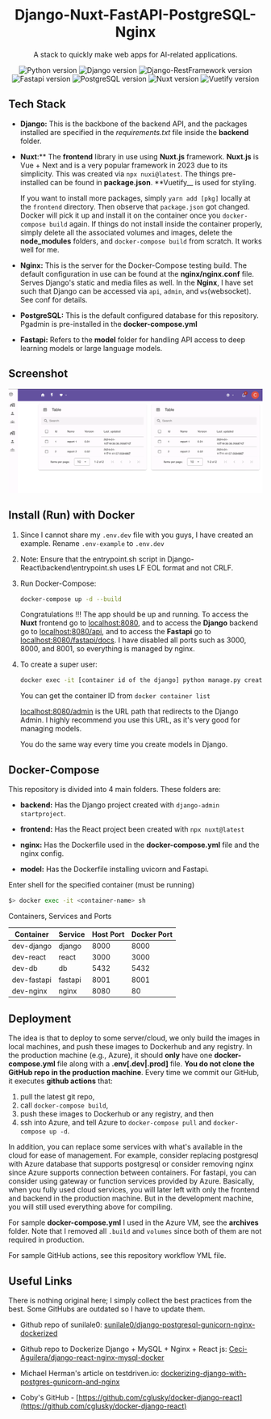 <div align="center">

# Django-Nuxt-FastAPI-PostgreSQL-Nginx

A stack to quickly make web apps for AI-related applications.

![Python version](https://img.shields.io/badge/Python-3.11.0-4c566a?logo=python&&longCache=true&logoColor=white&colorB=pink&style=flat-square&colorA=4c566a) ![Django version](https://img.shields.io/badge/Django-5.0.0-4c566a?logo=django&&longCache=truelogoColor=white&colorB=pink&style=flat-square&colorA=4c566a) ![Django-RestFramework version](https://img.shields.io/badge/Django_Rest_Framework-3.14.0-red.svg?longCache=true&style=flat-square&logo=django&logoColor=white&colorA=4c566a&colorB=pink) ![Fastapi version](https://img.shields.io/badge/Fastapi-0.108.0-red.svg?longCache=true&style=flat-square&logo=fastapi&logoColor=white&colorA=4c566a&colorB=pink) ![PostgreSQL version](https://img.shields.io/badge/PostgreSQL-12.8-red.svg?longCache=true&style=flat-square&logo=postgresql&logoColor=white&colorA=4c566a&colorB=pink) ![Nuxt version](https://img.shields.io/badge/Nuxt-3.9.0-red.svg?longCache=true&style=flat-square&logo=nuxt&logoColor=white&colorA=4c566a&colorB=pink) ![Vuetify version](https://img.shields.io/badge/Vuetify-3.4.9-red.svg?longCache=true&style=flat-square&logo=vuetiffffffy&logoColor=white&colorA=4c566a&colorB=pink)

</div>

## Tech Stack

- **Django:** This is the backbone of the backend API, and the packages installed are specified in the _requirements.txt_ file inside the **backend** folder.

- **Nuxt**:** The **frontend** library in use using **Nuxt.js** framework. **Nuxt.js** is Vue + Next and is a very popular framework in 2023 due to its simplicity. This was created via `npx nuxi@latest`. The things pre-installed can be found in **package.json**. **Vuetify\_\_ is used for styling.

  If you want to install more packages, simply `yarn add [pkg]` locally at the `frontend` directory. Then observe that `package.json` got changed. Docker will pick it up and install it on the container once you `docker-compose build` again. If things do not install inside the container properly, simply delete all the associated volumes and images, delete the **node_modules** folders, and `docker-compose build` from scratch. It works well for me.

- **Nginx:** This is the server for the Docker-Compose testing build. The default configuration in use can be found at the **nginx/nginx.conf** file. Serves Django's static and media files as well. In the **Nginx**, I have set such that Django can be accessed via `api`, `admin`, and `ws`(websocket). See conf for details.

- **PostgreSQL:** This is the default configured database for this repository. Pgadmin is pre-installed in the **docker-compose.yml**

- **Fastapi:** Refers to the **model** folder for handling API access to deep learning models or large language models.

## Screenshot

![Architecture Image](./.readme_assets/Arch.jpg)

## Install (Run) with Docker

1. Since I cannot share my `.env.dev` file with you guys, I have created an example. Rename `.env-example` to `.env.dev`

1. Note: Ensure that the entrypoint.sh script in Django-React\backend\entrypoint.sh uses LF EOL format and not CRLF.

1. Run Docker-Compose:

   ```bash
   docker-compose up -d --build
   ```

   Congratulations !!! The app should be up and running. To access the **Nuxt** frontend go to [localhost:8080](http://localhost:8080), and to access the **Django** backend go to [localhost:8080/api](http://localhost:8080/api), and to access the **Fastapi** go to [localhost:8080/fastapi/docs](http://localhost:8080/fastapi/docs/). I have disabled all ports such as 3000, 8000, and 8001, so everything is managed by nginx.

1. To create a super user:

   ```bash
   docker exec -it [container id of the django] python manage.py createsuperuser
   ```

   You can get the container ID from `docker container list`

   [localhost:8080/admin](http://localhost:8080/admin) is the URL path that redirects to the Django Admin. I highly recommend you use this URL, as it's very good for managing models.

   You do the same way every time you create models in Django.

## Docker-Compose

This repository is divided into 4 main folders. These folders are:

- **backend:** Has the Django project created with `django-admin startproject`.

- **frontend:** Has the React project been created with `npx nuxt@latest`

- **nginx:** Has the Dockerfile used in the **docker-compose.yml** file and the nginx config.

- **model:** Has the Dockerfile installing uvicorn and Fastapi.

Enter shell for the specified container (must be running)

```sh
$> docker exec -it <container-name> sh
```

Containers, Services and Ports

| Container   | Service | Host Port | Docker Port |
| ----------- | ------- | --------- | ----------- |
| dev-django  | django  | 8000      | 8000        |
| dev-react   | react   | 3000      | 3000        |
| dev-db      | db      | 5432      | 5432        |
| dev-fastapi | fastapi | 8001      | 8001        |
| dev-nginx   | nginx   | 8080      | 80          |

## Deployment

The idea is that to deploy to some server/cloud, we only build the images in local machines, and push these images to Dockerhub and any registry. In the production machine (e.g., Azure), it should **only** have one **docker-compose.yml** file along with a **.env[.dev|.prod]** file. **You do not clone the GitHub repo in the production machine**. Every time we commit our GitHub, it executes **github actions** that:

1. pull the latest git repo,
2. call `docker-compose build`,
3. push these images to Dockerhub or any registry, and then
4. ssh into Azure, and tell Azure to `docker-compose pull` and `docker-compose up -d`.

In addition, you can replace some services with what's available in the cloud for ease of management. For example, consider replacing postgresql with Azure database that supports postgresql or consider removing nginx since Azure supports connection between containers. For fastapi, you can consider using gateway or function services provided by Azure. Basically, when you fully used cloud services, you will later left with only the frontend and backend in the production machine. But in the development machine, you will still used everything above for compiling.

For sample **docker-compose.yml** I used in the Azure VM, see the **archives** folder. Note that I removed all `.build` and `volumes` since both of them are not required in production.

For sample GitHub actions, see this repository workflow YML file.

## Useful Links

There is nothing original here; I simply collect the best practices from the best. Some GitHubs are outdated so I have to update them.

- Github repo of sunilale0: [sunilale0/django-postgresql-gunicorn-nginx-dockerized](https://github.com/sunilale0/django-postgresql-gunicorn-nginx-dockerized/blob/master/README.md#nginx)

- Github repo to Dockerize Django + MySQL + Nginx + React js: [Ceci-Aguilera/django-react-nginx-mysql-docker](https://github.com/Ceci-Aguilera/django-react-nginx-mysql-docker)

- Michael Herman's article on testdriven.io: [dockerizing-django-with-postgres-gunicorn-and-nginx](https://testdriven.io/blog/dockerizing-django-with-postgres-gunicorn-and-nginx/)

- Coby's GitHub - [https://github.com/cglusky/docker-django-react](https://github.com/cglusky/docker-django-react)

